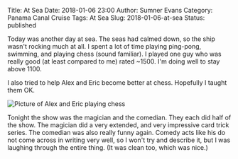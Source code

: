 Title: At Sea
Date: 2018-01-06 23:00
Author: Sumner Evans
Category: Panama Canal Cruise
Tags: At Sea
Slug: 2018-01-06-at-sea
Status: published

Today was another day at sea. The seas had calmed down, so the ship wasn't
rocking much at all. I spent a lot of time playing ping-pong, swimming, and
playing chess (sound familiar). I played one guy who was really good (at least
compared to me) rated ~1500. I'm doing well to stay above 1100.

I also tried to help Alex and Eric become better at chess. Hopefully I taught
them OK.

![Picture of Alex and Eric playing chess]({static}/images/panama-canal-cruise/chess.jpg)

Tonight the show was the magician and the comedian. They each did half of the
show. The magician did a very extended, and very impressive card trick series.
The comedian was also really funny again. Comedy acts like his do not come
across in writing very well, so I won't try and describe it, but I was laughing
through the entire thing. (It was clean too, which was nice.)
